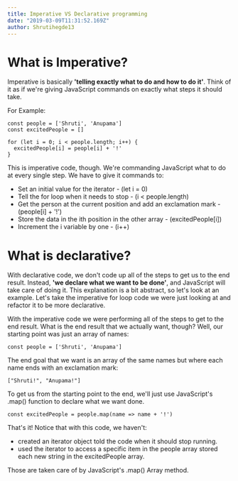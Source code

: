 ```yaml
---
title: Imperative VS Declarative programming
date: "2019-03-09T11:31:52.169Z"
author: Shrutihegde13
---
```


# What is Imperative?

Imperative is basically **'telling exactly what to do and how to do it'**. Think of it as if we're giving JavaScript commands on exactly what steps it should take.

For Example:

```
const people = ['Shruti', 'Anupama']
const excitedPeople = []

for (let i = 0; i < people.length; i++) {
  excitedPeople[i] = people[i] + '!'
}
```

This is imperative code, though. We're commanding JavaScript what to do at every single step. We have to give it commands to:

* Set an initial value for the iterator - (let i = 0)
* Tell the for loop when it needs to stop - (i < people.length)
* Get the person at the current position and add an exclamation mark - (people[i] + '!')
* Store the data in the ith position in the other array - (excitedPeople[i])
* Increment the i variable by one - (i++)

# What is declarative?
With declarative code, we don't code up all of the steps to get us to the end result. Instead, **'we declare what we want to be done'**, and JavaScript will take care of doing it. This explanation is a bit abstract, so let's look at an example. Let's take the imperative for loop code we were just looking at and refactor it to be more declarative.

With the imperative code we were performing all of the steps to get to the end result. What is the end result that we actually want, though? Well, our starting point was just an array of names:

```
const people = ['Shruti', 'Anupama']

```
The end goal that we want is an array of the same names but where each name ends with an exclamation mark:
```
["Shruti!", "Anupama!"]
```
To get us from the starting point to the end, we'll just use JavaScript's .map() function to declare what we want done.
```
const excitedPeople = people.map(name => name + '!')
```

That's it! Notice that with this code, we haven't:

- created an iterator object told the code when it should stop running. 
- used the iterator to access a specific item in the people array stored each new string in the excitedPeople array. 

Those are taken care of by JavaScript's .map() Array method.
